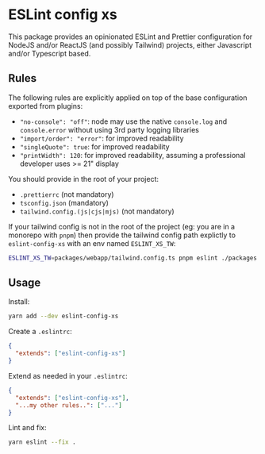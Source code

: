 # ESLint config xs

This package provides an opinionated ESLint and Prettier configuration for NodeJS and/or ReactJS (and possibly Tailwind) projects, either Javascript and/or Typescript based.  

## Rules

The following rules are explicitly applied on top of the base configuration exported from plugins:
- `"no-console": "off"`: node may use the native `console.log` and `console.error` without using 3rd party logging libraries
- `"import/order": "error"`: for improved readability
- `"singleQuote": true`: for improved readability
- `"printWidth": 120`: for improved readability, assuming a professional developer uses >= 21" display

You should provide in the root of your project:
- `.prettierrc` (not mandatory)
- `tsconfig.json` (mandatory)
- `tailwind.config.(js|cjs|mjs)` (not mandatory)

If your tailwind config is not in the root of the project (eg: you are in a monorepo with `pnpm`) then provide the tailwind config path explictly to `eslint-config-xs` with an env named `ESLINT_XS_TW`:
```sh
ESLINT_XS_TW=packages/webapp/tailwind.config.ts pnpm eslint ./packages
```

## Usage

Install:
```sh
yarn add --dev eslint-config-xs
```

Create a `.eslintrc`:
```json
{
  "extends": ["eslint-config-xs"]
}
```

Extend as needed in your `.eslintrc`:
```json
{
  "extends": ["eslint-config-xs"],
  "...my other rules..": ["..."]
}
```

Lint and fix:
```sh
yarn eslint --fix .
```
